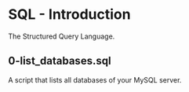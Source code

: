 # SQL - Introduction
The Structured Query Language.
## 0-list_databases.sql
A script that lists all databases of your MySQL server.
